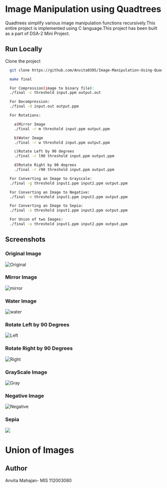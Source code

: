 
# Image Manipulation using Quadtrees

Quadtrees simplify various image manipulation functions recursively.This entire project is implemented using C language.This project has been built as a part of DSA-2 Mini Project.



## Run Locally

Clone the project

```bash
  git clone https://github.com/Anvita0305/Image-Manipulation-Using-QuadTrees
```

```bash
  make final
```
```bash
  For Compression(image to binary file):
  ./final -c threshold input.ppm output.out
```
```bash
  For Decompression:
  ./final -d input.out output.ppm
```
```bash
  For Rotations:

    a)Mirror Image
    ./final -r m threshold input.ppm output.ppm

    b)Water Image
    ./final -r w threshold input.ppm output.ppm

    c)Rotate Left by 90 degrees
    ./final -r l90 threshold input.ppm output.ppm

    d)Rotate Right by 90 degrees
    ./final -r r90 threshold input.ppm output.ppm
```
```bash
  For Converting an Image to Grayscale:
  ./final -g threshold input1.ppm input2.ppm output.ppm
```
```bash
  For Converting an Image to Negative:
  ./final -n threshold input1.ppm input2.ppm output.ppm
```
```bash
  For Converting an Image to Sepia:
  ./final -s threshold input1.ppm input2.ppm output.ppm
```
```bash
  For Union of two Images:
  ./final -u threshold input1.ppm input2.ppm output.ppm
```



## Screenshots

### Original Image
![Original](https://user-images.githubusercontent.com/78889572/172678072-6f603b78-60f2-4077-a193-e65c3c39c527.png)

### Mirror Image
![mirror](https://user-images.githubusercontent.com/78889572/172678341-768fb128-34bb-4c75-8a56-c993eb0437e9.png)

### Water Image
![water](https://user-images.githubusercontent.com/78889572/172678562-b414d5e3-ce09-4e2b-8c3b-78ab332a07df.png)

### Rotate Left by 90 Degrees
![Left](https://user-images.githubusercontent.com/78889572/172678940-a5ee9ae8-430e-4b2b-bde2-1a2ebb6cbc9a.png)

### Rotate Right by 90 Degrees
![Right](https://user-images.githubusercontent.com/78889572/172679017-e6302e00-66ac-4ef7-b030-37bd297c8323.png)

### GrayScale Image
![Gray](https://user-images.githubusercontent.com/78889572/172679616-97dd7dd2-786d-4b60-982e-19098dbd9173.png)

### Negative Image
![Negative](https://user-images.githubusercontent.com/78889572/172679670-e557ed2b-f7f9-4cd0-8c7d-e598cbad0f46.png)

### Sepia 
<img src="![Sepia](https://user-images.githubusercontent.com/78889572/172679695-f373ad42-c82a-4baf-be93-85393e61ed13.png)" style="height: 4rem,width: 4rem"></img>

# Union of Images


## Author

Anvita Mahajan- MIS 112003080
